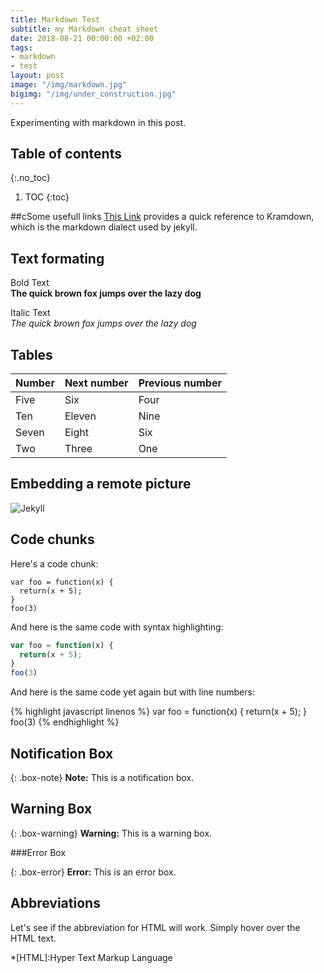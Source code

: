 ```yaml
---
title: Markdown Test
subtitle: my Markdown cheat sheet
date: 2018-08-21 00:00:00 +02:00
tags:
- markdown
- test
layout: post
image: "/img/markdown.jpg"
bigimg: "/img/under_construction.jpg"
---
```

Experimenting with markdown in this post.


## Table of contents
{:.no_toc}

1. TOC
{:toc}

##cSome usefull links
[This Link](https://kramdown.gettalong.org/quickref.html) provides a quick reference to Kramdown, which is the markdown dialect used by jekyll.

## Text formating
Bold Text  
**The quick brown fox jumps over the lazy dog**

Italic Text  
_The quick brown fox jumps over the lazy dog_

## Tables

| Number | Next number | Previous number |
| :------ |:--- | :--- |
| Five | Six | Four |
| Ten | Eleven | Nine |
| Seven | Eight | Six |
| Two | Three | One |


## Embedding a remote picture
![Jekyll](http://lioon.net/assets/images/jekyll-logo-light-transparent.png)


## Code chunks
Here's a code chunk:

~~~
var foo = function(x) {
  return(x + 5);
}
foo(3)
~~~

And here is the same code with syntax highlighting:

```javascript
var foo = function(x) {
  return(x + 5);
}
foo(3)
```

And here is the same code yet again but with line numbers:

{% highlight javascript linenos %}
var foo = function(x) {
  return(x + 5);
}
foo(3)
{% endhighlight %}

## Notification Box

{: .box-note}
**Note:** This is a notification box.

## Warning Box

{: .box-warning}
**Warning:** This is a warning box.

###Error Box

{: .box-error}
**Error:** This is an error box.

## Abbreviations
Let's see if the abbreviation for HTML will work. Simply hover over the HTML text.

*[HTML]:Hyper Text Markup Language


